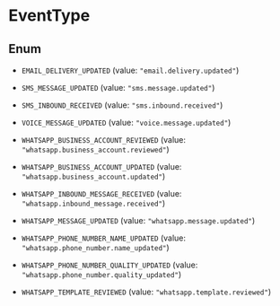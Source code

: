 

# EventType

## Enum


* `EMAIL_DELIVERY_UPDATED` (value: `"email.delivery.updated"`)

* `SMS_MESSAGE_UPDATED` (value: `"sms.message.updated"`)

* `SMS_INBOUND_RECEIVED` (value: `"sms.inbound.received"`)

* `VOICE_MESSAGE_UPDATED` (value: `"voice.message.updated"`)

* `WHATSAPP_BUSINESS_ACCOUNT_REVIEWED` (value: `"whatsapp.business_account.reviewed"`)

* `WHATSAPP_BUSINESS_ACCOUNT_UPDATED` (value: `"whatsapp.business_account.updated"`)

* `WHATSAPP_INBOUND_MESSAGE_RECEIVED` (value: `"whatsapp.inbound_message.received"`)

* `WHATSAPP_MESSAGE_UPDATED` (value: `"whatsapp.message.updated"`)

* `WHATSAPP_PHONE_NUMBER_NAME_UPDATED` (value: `"whatsapp.phone_number.name_updated"`)

* `WHATSAPP_PHONE_NUMBER_QUALITY_UPDATED` (value: `"whatsapp.phone_number.quality_updated"`)

* `WHATSAPP_TEMPLATE_REVIEWED` (value: `"whatsapp.template.reviewed"`)



